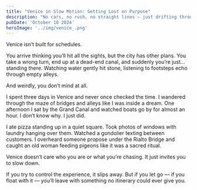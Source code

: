 ```yaml
---
title: "Venice in Slow Motion: Getting Lost on Purpose"
description: "No cars, no rush, no straight lines — just drifting through a living painting"
pubDate: 'October 18 2024'
heroImage: '../img/venice_.png'
---
```


Venice isn’t built for schedules.

You arrive thinking you’ll hit all the sights, but the city has other plans. You take a wrong turn, end up at a dead-end canal, and suddenly you’re just... standing there. Watching water gently hit stone, listening to footsteps echo through empty alleys.

And weirdly, you don’t mind at all.

I spent three days in Venice and never once checked the time. I wandered through the maze of bridges and alleys like I was inside a dream. One afternoon I sat by the Grand Canal and watched boats go by for almost an hour. I don’t know why. I just did.

I ate pizza standing up in a quiet square. Took photos of windows with laundry hanging over them. Watched a gondolier texting between customers. I overheard someone propose under the Rialto Bridge and caught an old woman feeding pigeons like it was a sacred ritual.

Venice doesn’t care who you are or what you’re chasing. It just invites you to slow down.

If you try to control the experience, it slips away. But if you let go — if you float with it — you’ll leave with something no itinerary could ever give you.
